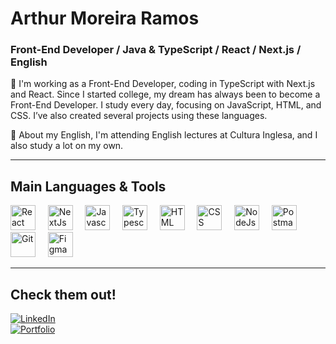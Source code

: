 # Arthur Moreira Ramos

### Front-End Developer / **Java** & **TypeScript** / **React** / **Next.js** / English

🚀 I'm working as a Front-End Developer, coding in TypeScript with Next.js and React. Since I started college, my dream has always been to become a Front-End Developer. I study every day, focusing on JavaScript, HTML, and CSS. I’ve also created several projects using these languages.

📖 About my English, I'm attending English lectures at Cultura Inglesa, and I also study a lot on my own.

---

## Main Languages & Tools

<p align="left">
  <img src="https://cdn.jsdelivr.net/gh/devicons/devicon/icons/react/react-original.svg" alt="React" width="40" height="40" />&nbsp;&nbsp;&nbsp;&nbsp;
  <img src="https://cdn.jsdelivr.net/gh/devicons/devicon/icons/nextjs/nextjs-original.svg" alt="NextJs" width="40" height="40" />&nbsp;&nbsp;&nbsp;&nbsp;
  <img src="https://cdn.jsdelivr.net/gh/devicons/devicon/icons/javascript/javascript-original.svg" alt="Javascript" width="40" height="40" />&nbsp;&nbsp;&nbsp;&nbsp;
  <img src="https://cdn.jsdelivr.net/gh/devicons/devicon/icons/typescript/typescript-original.svg" alt="Typescript" width="40" height="40" />&nbsp;&nbsp;&nbsp;&nbsp;
  <img src="https://cdn.jsdelivr.net/gh/devicons/devicon/icons/html5/html5-original.svg" alt="HTML" width="40" height="40" />&nbsp;&nbsp;&nbsp;&nbsp;
  <img src="https://cdn.jsdelivr.net/gh/devicons/devicon/icons/css3/css3-original.svg" alt="CSS" width="40" height="40" />&nbsp;&nbsp;&nbsp;&nbsp;
  <img src="https://cdn.jsdelivr.net/gh/devicons/devicon/icons/nodejs/nodejs-original.svg" alt="NodeJs" width="40" height="40" />&nbsp;&nbsp;&nbsp;&nbsp;
  <img src="https://cdn.jsdelivr.net/gh/devicons/devicon/icons/postman/postman-original.svg" alt="Postman" width="40" height="40" />&nbsp;&nbsp;&nbsp;&nbsp;
  <img src="https://cdn.jsdelivr.net/gh/devicons/devicon/icons/git/git-original.svg" alt="Git" width="40" height="40" />&nbsp;&nbsp;&nbsp;&nbsp;
  <img src="https://cdn.jsdelivr.net/gh/devicons/devicon/icons/figma/figma-original.svg" alt="Figma" width="40" height="40" />
</p>


---

## Check them out!

[![LinkedIn](https://img.shields.io/badge/LinkedIn-0077B5?style=for-the-badge&logo=linkedin&logoColor=white)](https://www.linkedin.com)  
[![Portfolio](https://img.shields.io/badge/Portfolio-100000?style=for-the-badge&logo=github&logoColor=white)](https://arthurramoz.github.io/Portfolio-1/)
